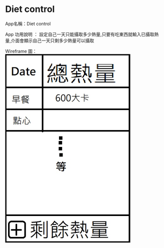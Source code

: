 # Diet control

App名稱：Diet control

App 功用說明 ： 設定自己一天只能攝取多少熱量,只要有吃東西就輸入已攝取熱量,介面會顯示自己一天只剩多少熱量可以攝取

Wireframe 圖： 
![image](https://github.com/MinaKaru/FinalWork/blob/master/%E6%9C%AA%E5%91%BD%E5%90%8D.jpg)
